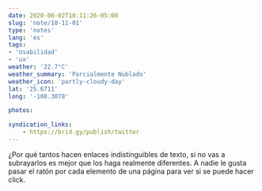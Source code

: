 ```yaml
---
date: 2020-06-02T10:11:26-05:00
slug: 'note/10-11-01'
type: 'notes'
lang: 'es'
tags:
- 'Usabilidad'
- 'ux'
weather: '22.7°C'
weather_summary: 'Parcialmente Nublado'
weather_icon: 'partly-cloudy-day'
lat: '25.6711'
long: '-100.3078'

photos:

syndication_links:
    - https://brid.gy/publish/twitter
---
```


¿Por qué tantos hacen enlaces indistinguibles de texto, si no vas a subrayarlos es mejor que los haga realmente diferentes. A nadie le gusta pasar el ratón por cada elemento de una página para ver si se puede hacer click.  